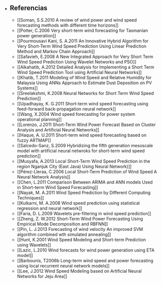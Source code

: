   * ## Referencias
    * [[Soman, S.S.2010 A review of wind power and wind speed forecasting methods with different time horizons]]
    * [[Potter, C.2006 Very short-term wind forecasting for Tasmanian power generation]]
    * [[Pourmousavi Kani, S. A.2011 An Innovative Hybrid Algorithm for Very Short-Term Wind Speed Prediction Using Linear Prediction Method and Markov Chain Approach]]
    * [[Safavieh, E.2008 A New Integrated Approach for Very Short Term Wind Speed Prediction Using Wavelet Networks and PSO]]
    * [[Alkahatib, A.2012 Detailed Analysis for Implementing a Short Term Wind Speed Prediction Tool using Artificial Neural Networks]]
    * [[Khatib, T.2011 Modeling of Wind Speed and Relative Humidity for Malaysia Using ANNs Approach to Estimate Dust Deposition on PV Systems]]
    * [[Sreelakshmi, K.2008 Neural Networks for Short Term Wind Speed Prediction]]
    * [[Upadhayay, K. G.2011 Short-term wind speed forecasting using feed-forward back-propagation neural network]]
    * [[Wang, X.2004 Wind speed forecasting for power system operational planning]]
    * [[Lorenzo, J.2011 Short-Term Wind Power Forecast Based on Cluster Analysis and Artificial Neural Networks]]
    * [[Haque, A. U.2011 Short-term wind speed forecasting based on fuzzy ARTMAP]]
    * [[Salcedo-Sanz, S.2009 Hybridizing the fifth generation mesoscale model with artificial neural netwroks for short-term wind speed prediction]]
    * [[Musyafa, A.2013 Local Short-Term Wind Speed Prediction in the region Nganjuk City (East Java) Using Neural Network)]]
    * [[Pérez-Lleraa, C.2006 Local Short-Term Prediction of Wind Speed A Neural Network Analysis]]
    * [[Chen, L.2011 Comparison Between ARIMA and ANN models Used in Short-term Wind Speed Forecasting]]
    * [[Nayak, M. A.2011 Wind Speed Prediction by Different Computing Techniques]]
    * [[Kulkarni, M. A.2008 Wind speed prediction using statistical regression and neural network]]
    * [[Faria, D. L.2009 Wavelets pre-filtering in wind speed prediction]]
    * [[Zheng, Z. W.2012 Short-Term Wind Power Forecasting Using Empirical Mode Decomposition and RBFNN]]
    * [[Pin, L. J.2013 Forecasting of wind velocity An improved SVM algorithm combined wth simulated annealing]]
    * [[Hunt, K.2001 Wind Speed Modeling and Short-term Prediction using Wavelets]]
    * [[Lazic, L.2010 Wind forecasts for wind power generation using ETA model]]
    * [[Barbounis, T2006b Long-term wind speed and power forecasting using local recurrent neural network models]]
    * [[Lee, J.2012 Wind Speed Modeling based on Artificial Neural Networks for Jeju Area]]